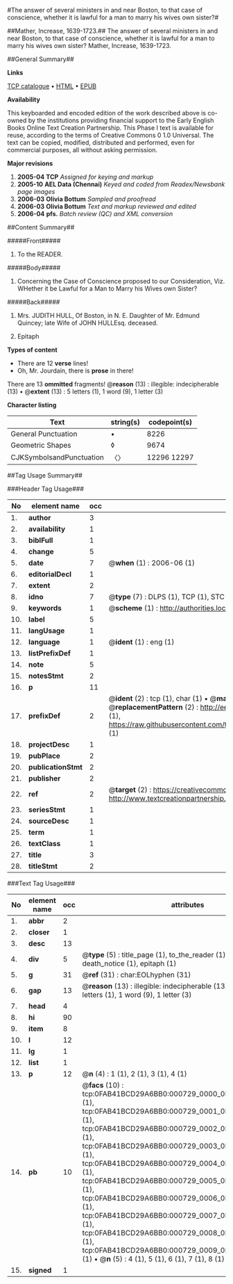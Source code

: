 #The answer of several ministers in and near Boston, to that case of conscience, whether it is lawful for a man to marry his wives own sister?#

##Mather, Increase, 1639-1723.##
The answer of several ministers in and near Boston, to that case of conscience, whether it is lawful for a man to marry his wives own sister?
Mather, Increase, 1639-1723.

##General Summary##

**Links**

[TCP catalogue](http://www.ota.ox.ac.uk/tcp/)  • 
[HTML](http://tei.it.ox.ac.uk/tcp/Texts-HTML/free/N00/N00598.html)  • 
[EPUB](http://tei.it.ox.ac.uk/tcp/Texts-EPUB/free/N00/N00598.epub)

**Availability**

This keyboarded and encoded edition of the
	       work described above is co-owned by the institutions
	       providing financial support to the Early English Books
	       Online Text Creation Partnership. This Phase I text is
	       available for reuse, according to the terms of Creative
	       Commons 0 1.0 Universal. The text can be copied,
	       modified, distributed and performed, even for
	       commercial purposes, all without asking permission.

**Major revisions**

1. __2005-04__ __TCP__ *Assigned for keying and markup*
1. __2005-10__ __AEL Data (Chennai)__ *Keyed and coded from Readex/Newsbank page images*
1. __2006-03__ __Olivia Bottum__ *Sampled and proofread*
1. __2006-03__ __Olivia Bottum__ *Text and markup reviewed and edited*
1. __2006-04__ __pfs.__ *Batch review (QC) and XML conversion*

##Content Summary##

#####Front#####

1. To the READER.

#####Body#####

1. Concerning the Case of Conscience proposed to our Consideration, Viz. WHether it be Lawful for a Man to Marry his Wives own Sister?

#####Back#####

1. Mrs. JUDITH HULL, Of Boston, in N. E. Daughter of Mr. Edmund Quincey; late Wife of JOHN HULLEsq. deceased.

1. Epitaph

**Types of content**

  * There are 12 **verse** lines!
  * Oh, Mr. Jourdain, there is **prose** in there!

There are 13 **ommitted** fragments! 
 @__reason__ (13) : illegible: indecipherable (13)  •  @__extent__ (13) : 5 letters (1), 1 word (9), 1 letter (3)

**Character listing**


|Text|string(s)|codepoint(s)|
|---|---|---|
|General Punctuation|•|8226|
|Geometric Shapes|◊|9674|
|CJKSymbolsandPunctuation|〈〉|12296 12297|

##Tag Usage Summary##

###Header Tag Usage###

|No|element name|occ|attributes|
|---|---|---|---|
|1.|__author__|3||
|2.|__availability__|1||
|3.|__biblFull__|1||
|4.|__change__|5||
|5.|__date__|7| @__when__ (1) : 2006-06 (1)|
|6.|__editorialDecl__|1||
|7.|__extent__|2||
|8.|__idno__|7| @__type__ (7) : DLPS (1), TCP (1), STC (2), NOTIS (1), IMAGE-SET (1), EVANS-CITATION (1)|
|9.|__keywords__|1| @__scheme__ (1) : http://authorities.loc.gov/ (1)|
|10.|__label__|5||
|11.|__langUsage__|1||
|12.|__language__|1| @__ident__ (1) : eng (1)|
|13.|__listPrefixDef__|1||
|14.|__note__|5||
|15.|__notesStmt__|2||
|16.|__p__|11||
|17.|__prefixDef__|2| @__ident__ (2) : tcp (1), char (1)  •  @__matchPattern__ (2) : ([0-9\-]+):([0-9IVX]+) (1), (.+) (1)  •  @__replacementPattern__ (2) : http://eebo.chadwyck.com/downloadtiff?vid=$1&page=$2 (1), https://raw.githubusercontent.com/textcreationpartnership/Texts/master/tcpchars.xml#$1 (1)|
|18.|__projectDesc__|1||
|19.|__pubPlace__|2||
|20.|__publicationStmt__|2||
|21.|__publisher__|2||
|22.|__ref__|2| @__target__ (2) : https://creativecommons.org/publicdomain/zero/1.0/ (1), http://www.textcreationpartnership.org/docs/. (1)|
|23.|__seriesStmt__|1||
|24.|__sourceDesc__|1||
|25.|__term__|1||
|26.|__textClass__|1||
|27.|__title__|3||
|28.|__titleStmt__|2||


###Text Tag Usage###

|No|element name|occ|attributes|
|---|---|---|---|
|1.|__abbr__|2||
|2.|__closer__|1||
|3.|__desc__|13||
|4.|__div__|5| @__type__ (5) : title_page (1), to_the_reader (1), answer (1), death_notice (1), epitaph (1)|
|5.|__g__|31| @__ref__ (31) : char:EOLhyphen (31)|
|6.|__gap__|13| @__reason__ (13) : illegible: indecipherable (13)  •  @__extent__ (13) : 5 letters (1), 1 word (9), 1 letter (3)|
|7.|__head__|4||
|8.|__hi__|90||
|9.|__item__|8||
|10.|__l__|12||
|11.|__lg__|1||
|12.|__list__|1||
|13.|__p__|12| @__n__ (4) : 1 (1), 2 (1), 3 (1), 4 (1)|
|14.|__pb__|10| @__facs__ (10) : tcp:0FAB41BCD29A6BB0:000729_0000_0FAA4566432B3BC8 (1), tcp:0FAB41BCD29A6BB0:000729_0001_0FAA4566E44CE478 (1), tcp:0FAB41BCD29A6BB0:000729_0002_0FAA4567ABA3D448 (1), tcp:0FAB41BCD29A6BB0:000729_0003_0FAA4568970BFA88 (1), tcp:0FAB41BCD29A6BB0:000729_0004_0FAA45694BB0AD00 (1), tcp:0FAB41BCD29A6BB0:000729_0005_0FAA468AB76F5478 (1), tcp:0FAB41BCD29A6BB0:000729_0006_0FAA468B91737010 (1), tcp:0FAB41BCD29A6BB0:000729_0007_0FAA468C201C3700 (1), tcp:0FAB41BCD29A6BB0:000729_0008_0FAA468CE6FD6648 (1), tcp:0FAB41BCD29A6BB0:000729_0009_0FAA468DA102BEA0 (1)  •  @__n__ (5) : 4 (1), 5 (1), 6 (1), 7 (1), 8 (1)|
|15.|__signed__|1||
